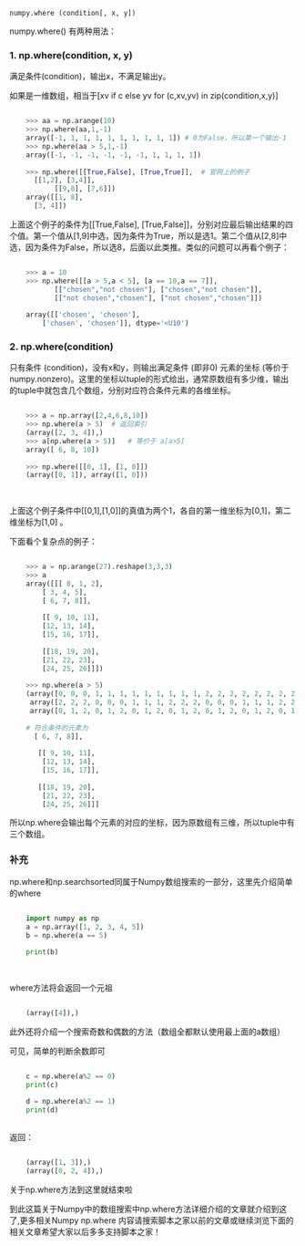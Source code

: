 ` numpy.where (condition[, x, y]) `

numpy.where() 有两种用法：

###  1. np.where(condition, x, y)  

满足条件(condition)，输出x，不满足输出y。

如果是一维数组，相当于[xv if c else yv for (c,xv,yv) in zip(condition,x,y)]

```python

    >>> aa = np.arange(10)
    >>> np.where(aa,1,-1)
    array([-1, 1, 1, 1, 1, 1, 1, 1, 1, 1]) # 0为False，所以第一个输出-1
    >>> np.where(aa > 5,1,-1)
    array([-1, -1, -1, -1, -1, -1, 1, 1, 1, 1])
    
    >>> np.where([[True,False], [True,True]],  # 官网上的例子
      [[1,2], [3,4]],
           [[9,8], [7,6]])
    array([[1, 8],
      [3, 4]])
```

上面这个例子的条件为[[True,False],
[True,False]]，分别对应最后输出结果的四个值。第一个值从[1,9]中选，因为条件为True，所以是选1。第二个值从[2,8]中选，因为条件为False，所以选8，后面以此类推。类似的问题可以再看个例子：

```python

    >>> a = 10
    >>> np.where([[a > 5,a < 5], [a == 10,a == 7]],
           [["chosen","not chosen"], ["chosen","not chosen"]],
           [["not chosen","chosen"], ["not chosen","chosen"]])
    
    array([['chosen', 'chosen'],
        ['chosen', 'chosen']], dtype='<U10')
```

###  2. np.where(condition)  

只有条件 (condition)，没有x和y，则输出满足条件 (即非0) 元素的坐标
(等价于numpy.nonzero)。这里的坐标以tuple的形式给出，通常原数组有多少维，输出的tuple中就包含几个数组，分别对应符合条件元素的各维坐标。

```python

    >>> a = np.array([2,4,6,8,10])
    >>> np.where(a > 5)  # 返回索引
    (array([2, 3, 4]),)  
    >>> a[np.where(a > 5)]   # 等价于 a[a>5]
    array([ 6, 8, 10])
    
    >>> np.where([[0, 1], [1, 0]])
    (array([0, 1]), array([1, 0]))
    
    
```

上面这个例子条件中[[0,1],[1,0]]的真值为两个1，各自的第一维坐标为[0,1]，第二维坐标为[1,0] 。

下面看个复杂点的例子：

```python

    >>> a = np.arange(27).reshape(3,3,3)
    >>> a
    array([[[ 0, 1, 2],
        [ 3, 4, 5],
        [ 6, 7, 8]],
    
        [[ 9, 10, 11],
        [12, 13, 14],
        [15, 16, 17]],
    
        [[18, 19, 20],
        [21, 22, 23],
        [24, 25, 26]]])
    
    >>> np.where(a > 5)
    (array([0, 0, 0, 1, 1, 1, 1, 1, 1, 1, 1, 1, 2, 2, 2, 2, 2, 2, 2, 2, 2]),
     array([2, 2, 2, 0, 0, 0, 1, 1, 1, 2, 2, 2, 0, 0, 0, 1, 1, 1, 2, 2, 2]),
     array([0, 1, 2, 0, 1, 2, 0, 1, 2, 0, 1, 2, 0, 1, 2, 0, 1, 2, 0, 1, 2]))
    
    # 符合条件的元素为
      [ 6, 7, 8]],
    
       [[ 9, 10, 11],
        [12, 13, 14],
        [15, 16, 17]],
    
       [[18, 19, 20],
        [21, 22, 23],
        [24, 25, 26]]]
```

所以np.where会输出每个元素的对应的坐标，因为原数组有三维，所以tuple中有三个数组。

###  补充

np.where和np.searchsorted同属于Numpy数组搜索的一部分，这里先介绍简单的where

```python

    import numpy as np
    a = np.array([1, 2, 3, 4, 5])
    b = np.where(a == 5)
    
    print(b)
    
    
```

where方法将会返回一个元祖

```python

    (array([4]),)
```

此外还将介绍一个搜索奇数和偶数的方法（数组全都默认使用最上面的a数组）  

可见，简单的判断余数即可

```python

    c = np.where(a%2 == 0)
    print(c)
    
    d = np.where(a%2 == 1)
    print(d)
    
```

返回：

```python

    (array([1, 3]),)
    (array([0, 2, 4]),)
```

关于np.where方法到这里就结束啦  

到此这篇关于Numpy中的数组搜索中np.where方法详细介绍的文章就介绍到这了,更多相关Numpy np.where
内容请搜索脚本之家以前的文章或继续浏览下面的相关文章希望大家以后多多支持脚本之家！

